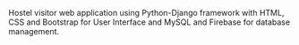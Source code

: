 Hostel visitor web application using Python-Django framework with HTML, CSS and Bootstrap for User Interface and MySQL and Firebase for database management.
